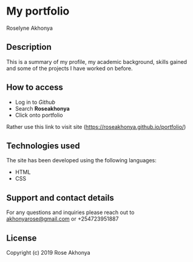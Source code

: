 # My portfolio
Roselyne Akhonya
## Description 
This is a summary of my profile, my academic background, skills gained and some of the projects I have worked on before.
## How to access
- Log in to *Github*
- Search **Roseakhonya**
- Click onto portfolio

Rather use this link to visit site (https://roseakhonya.github.io/portfolio/)
## Technologies used
The site has been developed using the following languages:
- HTML
- CSS
## Support and contact details
For any questions and inquiries please reach out to akhonyarose@gmail.com or 
+254723951887
## License
Copyright (c) 2019 Rose Akhonya

